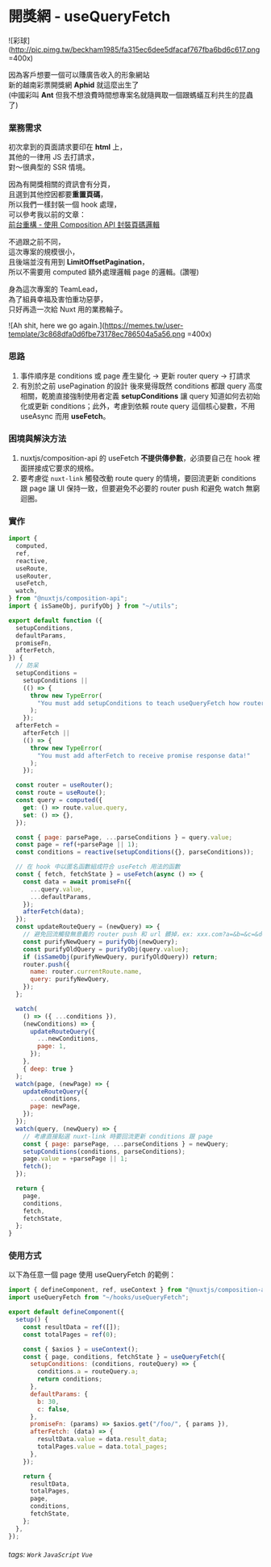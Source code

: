 # 開獎網 - useQueryFetch

![彩球](http://pic.pimg.tw/beckham1985/fa315ec6dee5dfacaf767fba6bd6c617.png =400x)

因為客戶想要一個可以賺廣告收入的形象網站<br/>
新的越南彩票開獎網 **Aphid** 就這麼出生了<br/>
(中國彩叫 **Ant** 但我不想浪費時間想專案名就隨興取一個跟螞蟻互利共生的昆蟲了)

### 業務需求

初次拿到的頁面請求要印在 **html** 上，<br/>
其他的一律用 JS 去打請求，<br/>
對～很典型的 SSR 情境。

因為有開獎相關的資訊會有分頁，<br/>
且選到其他控因都要**重置頁碼**，<br/>
所以我們一樣封裝一個 hook 處理，<br/>
可以參考我以前的文章：<br/>
[前台重構 - 使用 Composition API 封裝頁碼邏輯](https://hackmd.io/@lilybon/use-pagination)

不過跟之前不同，<br/>
這次專案的規模很小，<br/>
且後端並沒有用到 **LimitOffsetPagination**，<br/>
所以不需要用 computed 額外處理邏輯 page 的邏輯。(讚喔)

身為這次專案的 TeamLead，<br/>
為了組員幸福及害怕重功惡夢，<br/>
只好再造一次給 Nuxt 用的業務輪子。

![Ah shit, here we go again.](https://memes.tw/user-template/3c868dfa0d6fbe73178ec786504a5a56.png =400x)

### 思路

1. 事件順序是 conditions 或 page 產生變化 → 更新 router query → 打請求
2. 有別於之前 usePagination 的設計 後來覺得既然 conditions 都跟 query 高度相關，乾脆直接強制使用者定義 **setupConditions** 讓 query 知道如何去初始化或更新 conditions；此外，考慮到依賴 route query 這個核心變數，不用 useAsync 而用 **useFetch**。

### 困境與解決方法

1. nuxtjs/composition-api 的 useFetch **不提供傳參數**，必須要自己在 hook 裡面拼接成它要求的規格。
2. 要考慮從 `nuxt-link` 觸發改動 route query 的情境，要回流更新 conditions 跟 page 讓 UI 保持一致，但要避免不必要的 router push 和避免 watch 無窮迴圈。

### 實作

```javascript
import {
  computed,
  ref,
  reactive,
  useRoute,
  useRouter,
  useFetch,
  watch,
} from "@nuxtjs/composition-api";
import { isSameObj, purifyObj } from "~/utils";

export default function ({
  setupConditions,
  defaultParams,
  promiseFn,
  afterFetch,
}) {
  // 防呆
  setupConditions =
    setupConditions ||
    (() => {
      throw new TypeError(
        "You must add setupConditions to teach useQueryFetch how router query turns into conditions!"
      );
    });
  afterFetch =
    afterFetch ||
    (() => {
      throw new TypeError(
        "You must add afterFetch to receive promise response data!"
      );
    });

  const router = useRouter();
  const route = useRoute();
  const query = computed({
    get: () => route.value.query,
    set: () => {},
  });

  const { page: parsePage, ...parseConditions } = query.value;
  const page = ref(+parsePage || 1);
  const conditions = reactive(setupConditions({}, parseConditions));

  // 在 hook 中以匿名函數組成符合 useFetch 用法的函數
  const { fetch, fetchState } = useFetch(async () => {
    const data = await promiseFn({
      ...query.value,
      ...defaultParams,
    });
    afterFetch(data);
  });
  const updateRouteQuery = (newQuery) => {
    // 避免回流觸發無意義的 router push 和 url 髒掉，ex: xxx.com?a=&b=&c=&d=wtf
    const purifyNewQuery = purifyObj(newQuery);
    const purifyOldQuery = purifyObj(query.value);
    if (isSameObj(purifyNewQuery, purifyOldQuery)) return;
    router.push({
      name: router.currentRoute.name,
      query: purifyNewQuery,
    });
  };

  watch(
    () => ({ ...conditions }),
    (newConditions) => {
      updateRouteQuery({
        ...newConditions,
        page: 1,
      });
    },
    { deep: true }
  );
  watch(page, (newPage) => {
    updateRouteQuery({
      ...conditions,
      page: newPage,
    });
  });
  watch(query, (newQuery) => {
    // 考慮直接點選 nuxt-link 時要回流更新 conditions 跟 page
    const { page: parsePage, ...parseConditions } = newQuery;
    setupConditions(conditions, parseConditions);
    page.value = +parsePage || 1;
    fetch();
  });

  return {
    page,
    conditions,
    fetch,
    fetchState,
  };
}
```

### 使用方式

以下為任意一個 page 使用 useQueryFetch 的範例：

```javascript
import { defineComponent, ref, useContext } from "@nuxtjs/composition-api";
import useQueryFetch from "~/hooks/useQueryFetch";

export default defineComponent({
  setup() {
    const resultData = ref([]);
    const totalPages = ref(0);

    const { $axios } = useContext();
    const { page, conditions, fetchState } = useQueryFetch({
      setupConditions: (conditions, routeQuery) => {
        conditions.a = routeQuery.a;
        return conditions;
      },
      defaultParams: {
        b: 30,
        c: false,
      },
      promiseFn: (params) => $axios.get("/foo/", { params }),
      afterFetch: (data) => {
        resultData.value = data.result_data;
        totalPages.value = data.total_pages;
      },
    });

    return {
      resultData,
      totalPages,
      page,
      conditions,
      fetchState,
    };
  },
});
```

###### tags: `Work` `JavaScript` `Vue`
